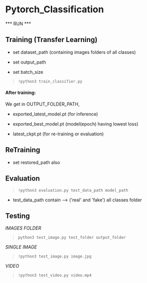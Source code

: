 # Pytorch_Classification

*** RUN ***

## Training (Transfer Learning)

* set dataset_path (containing images folders of all classes)

* set output_path

* set batch_size

> `!python3 train_classifier.py`

#### After training:

We get in OUTPUT_FOLDER_PATH,

* exported_latest_model.pt (for inference)

* exported_best_model.pt (model(epoch) having lowest loss)

* latest_ckpt.pt (for re-training or evaluation)

## ReTraining

* set restored_path also

## Evaluation 

> `!python3 evaluation.py test_data_path model_path`

* test_data_path contain --> ('real' and 'fake') all classes folder

## Testing

*IMAGES FOLDER*

> `python3 test_image.py test_folder output_folder`
    
*SINGLE IMAGE*

> `!python3 test_image.py image.jpg`

*VIDEO*

> `!python3 test_video.py video.mp4`
